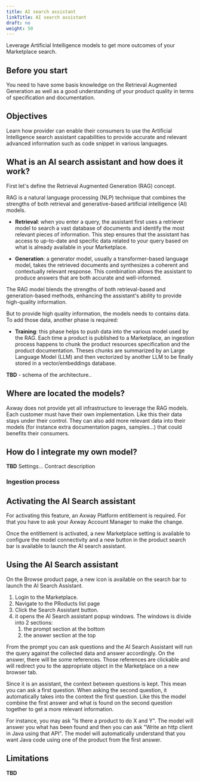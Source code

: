 ```yaml
---
title: AI search assistant
linkTitle: AI search assistant
draft: no
weight: 50
---
```


Leverage Artificial Intelligence models to get more outcomes of your Marketplace search.

## Before you start

You need to have some basis knowledge on the Retrieval Augmented Generation as well as a good understanding of your product quality in terms of specification and documentation.

## Objectives

Learn how provider can enable their consumers to use the Artificial Intelligence search assistant capabilities to provide accurate and relevant advanced information such as code snippet in various languages.

## What is an AI search assistant and how does it work?

First let's define the Retrieval Augmented Generation (RAG) concept.

RAG is a natural language processing (NLP) technique that combines the strengths of both retrieval and generative-based artificial intelligence (AI) models.

* **Retrieval**: when you enter a query, the assistant first uses a retriever model to search a vast database of documents and identify the most relevant pieces of information. This step ensures that the assistant has access to up-to-date and specific data related to your query based on what is already available in your Marketplace.

* **Generation**: a generator model, usually a transformer-based language model, takes the retrieved documents and synthesizes a coherent and contextually relevant response. This combination allows the assistant to produce answers that are both accurate and well-informed.

The RAG model blends the strengths of both retrieval-based and generation-based methods, enhancing the assistant's ability to provide high-quality information.

But to provide high quality information, the models needs to contains data. To add those data, another phase is required:

* **Training**: this phase helps to push data into the various model used by the RAG. Each time a product is published to a Marketplace, an ingestion process happens to chunk the product resources specification and the product documentation. Theses chunks are summarized by an Large Language Model (LLM) and then vectorized by another LLM to be finally stored in a vector/embeddings database.

**TBD** - schema of the architecture..

## Where are located the models?

Axway does not provide yet all infrastructure to leverage the RAG models. Each customer must have their own implementation. Like this their data stays under their control. They can also add more relevant data into their models (for instance extra documentation pages, samples...) that could benefits their consumers.

## How do I integrate my own model?

**TBD**
Settings...
Contract description

### Ingestion process

## Activating the AI Search assistant

For activating this feature, an Axway Platform entitlement is required. For that you have to ask your Axway Account Manager to make the change.

Once the entitlement is activated, a new Marketplace setting is available to configure the model connectivity and a new button in the product search bar is available to launch the AI search assistant.

## Using the AI Search assistant

On the Browse product page, a new icon is available on the search bar to launch the AI Search Assistant.

1. Login to the Marketplace.
2. Navigate to the PRoducts list page
3. Click the Search Assistant button.
4. it opens the AI Search assistant popup windows. The windows is divide into 2 sections:
   1. the prompt section at the bottom
   2. the answer section at the top

From the prompt you can ask questions and the AI Search Assistant will run the query against the collected data and answer accordingly. On the answer, there will be some references. Those references are clickable and will redirect you to the appropriate object in the Marketplace on a new browser tab.

Since it is an assistant, the context between questions is kept. This mean you can ask a first question. When asking the second question, it automatically takes into the context the first question. Like this the model combine the first answer and what is found on the second question together to get a more relevant information.

For instance, you may ask "Is there a product to do X and Y". The model will answer you what has been found and then you can ask "Write an http client in Java using that API". The model will automatically understand that you want Java code using one of the product from the first answer.

## Limitations

**TBD**